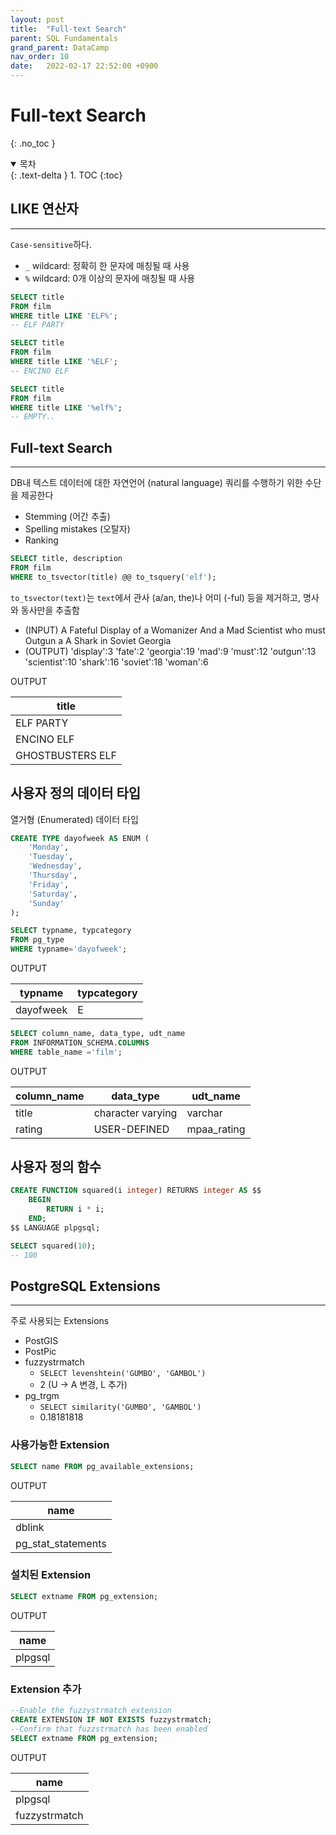 ```yaml
---
layout: post
title:  "Full-text Search"
parent: SQL Fundamentals
grand_parent: DataCamp
nav_order: 10
date:   2022-02-17 22:52:00 +0900
---
```

# Full-text Search
{: .no_toc }

<details open markdown="block">
  <summary>
    목차
  </summary>
  {: .text-delta }
1. TOC
{:toc}
</details>

## LIKE 연산자
---
`Case-sensitive`하다.
- `_` wildcard: 정확히 한 문자에 매칭될 때 사용
- `%` wildcard: 0개 이상의 문자에 매칭될 때 사용

```sql
SELECT title
FROM film
WHERE title LIKE 'ELF%';
-- ELF PARTY

SELECT title
FROM film
WHERE title LIKE '%ELF';
-- ENCINO ELF

SELECT title
FROM film
WHERE title LIKE '%elf%';
-- EMPTY..
```

## Full-text Search
---
DB내 텍스트 데이터에 대한 자연언어 (natural language) 쿼리를 수행하기 위한 수단을 제공한다
- Stemming (어간 추출)
- Spelling mistakes (오탈자)
- Ranking

```sql
SELECT title, description
FROM film
WHERE to_tsvector(title) @@ to_tsquery('elf');
```

`to_tsvector(text)`는 `text`에서 관사 (a/an, the)나 어미 (-ful) 등을 제거하고, 명사와 동사만을 추출함
- (INPUT) A Fateful Display of a Womanizer And a Mad Scientist who must Outgun a A Shark in Soviet Georgia
- (OUTPUT) 'display':3 'fate':2 'georgia':19 'mad':9 'must':12 'outgun':13 'scientist':10 'shark':16 'soviet':18 'woman':6

OUTPUT

| title                |
|----------------------|
| ELF PARTY            |
| ENCINO ELF           |
| GHOSTBUSTERS ELF     |

## 사용자 정의 데이터 타입
열거형 (Enumerated) 데이터 타입

```sql
CREATE TYPE dayofweek AS ENUM (
    'Monday',
    'Tuesday',
    'Wednesday',
    'Thursday',
    'Friday',
    'Saturday',
    'Sunday'
);
```

```sql
SELECT typname, typcategory
FROM pg_type
WHERE typname='dayofweek';
```

OUTPUT

| typname   | typcategory |
|-----------|-------------|
| dayofweek | E           |

```sql
SELECT column_name, data_type, udt_name
FROM INFORMATION_SCHEMA.COLUMNS
WHERE table_name ='film';
```

OUTPUT

| column_name | data_type| udt_name|
|---|---|---|
| title| character varying | varchar|
| rating| USER-DEFINED| mpaa_rating |

## 사용자 정의 함수
```sql
CREATE FUNCTION squared(i integer) RETURNS integer AS $$
    BEGIN
        RETURN i * i;
    END;
$$ LANGUAGE plpgsql;

SELECT squared(10);
-- 100
```

## PostgreSQL Extensions
---
주로 사용되는 Extensions
- PostGIS
- PostPic
- fuzzystrmatch
    - `SELECT levenshtein('GUMBO', 'GAMBOL')`
    - 2 (U  $\rightarrow$ A 변경, L 추가)
- pg_trgm
    - `SELECT similarity('GUMBO', 'GAMBOL')`
    - 0.18181818

### 사용가능한 Extension
```sql
SELECT name FROM pg_available_extensions;
```

OUTPUT

|name | 
|---| 
| dblink | 
| pg_stat_statements |

### 설치된 Extension
```sql
SELECT extname FROM pg_extension;
```

OUTPUT

|name|
|---|
|plpgsql|

### Extension 추가
```sql
--Enable the fuzzystrmatch extension
CREATE EXTENSION IF NOT EXISTS fuzzystrmatch;
--Confirm that fuzzstrmatch has been enabled
SELECT extname FROM pg_extension;
```

OUTPUT

|name|
|---|
|plpgsql|
|fuzzystrmatch|
